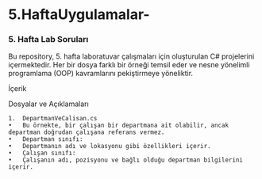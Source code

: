 # 5.HaftaUygulamalar-
### 5.⁠ ⁠Hafta Lab Soruları

Bu repository, 5. hafta laboratuvar çalışmaları için oluşturulan C# projelerini içermektedir. Her bir dosya farklı bir örneği temsil eder ve nesne yönelimli programlama (OOP) kavramlarını pekiştirmeye yöneliktir.

İçerik

Dosyalar ve Açıklamaları

	1.	DepartmanVeCalisan.cs
	•	Bu örnekte, bir çalışan bir departmana ait olabilir, ancak departman doğrudan çalışana referans vermez.
	•	Departman sınıfı:
	•	Departmanın adı ve lokasyonu gibi özellikleri içerir.
	•	Çalışan sınıfı:
	•	Çalışanın adı, pozisyonu ve bağlı olduğu departman bilgilerini içerir.
